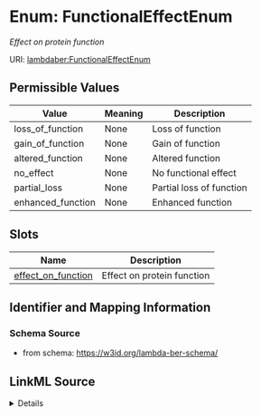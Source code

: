 # Enum: FunctionalEffectEnum 




_Effect on protein function_



URI: [lambdaber:FunctionalEffectEnum](https://w3id.org/lambda-ber-schema/FunctionalEffectEnum)

## Permissible Values

| Value | Meaning | Description |
| --- | --- | --- |
| loss_of_function | None | Loss of function |
| gain_of_function | None | Gain of function |
| altered_function | None | Altered function |
| no_effect | None | No functional effect |
| partial_loss | None | Partial loss of function |
| enhanced_function | None | Enhanced function |




## Slots

| Name | Description |
| ---  | --- |
| [effect_on_function](effect_on_function.md) | Effect on protein function |





## Identifier and Mapping Information






### Schema Source


* from schema: https://w3id.org/lambda-ber-schema/






## LinkML Source

<details>
```yaml
name: FunctionalEffectEnum
description: Effect on protein function
from_schema: https://w3id.org/lambda-ber-schema/
rank: 1000
permissible_values:
  loss_of_function:
    text: loss_of_function
    description: Loss of function
  gain_of_function:
    text: gain_of_function
    description: Gain of function
  altered_function:
    text: altered_function
    description: Altered function
  no_effect:
    text: no_effect
    description: No functional effect
  partial_loss:
    text: partial_loss
    description: Partial loss of function
  enhanced_function:
    text: enhanced_function
    description: Enhanced function

```
</details>